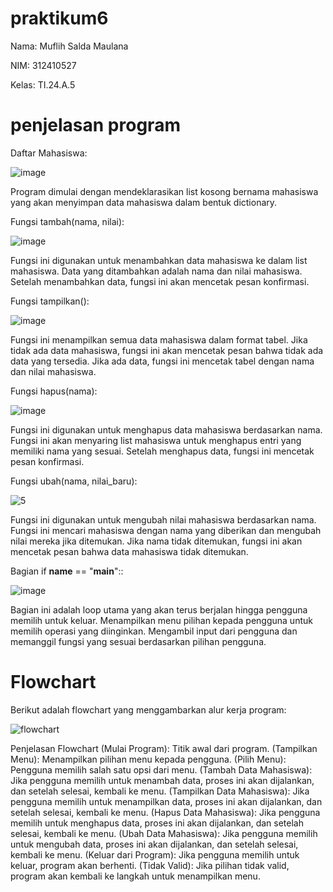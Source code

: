 # praktikum6
Nama: Muflih Salda Maulana

NIM: 312410527

Kelas: TI.24.A.5

# penjelasan program
Daftar Mahasiswa:

![image](https://github.com/user-attachments/assets/71125f6a-aa79-4d0b-b7e4-8fdfaa4bafd9)


Program dimulai dengan mendeklarasikan list kosong bernama mahasiswa yang akan menyimpan data mahasiswa dalam bentuk dictionary.

Fungsi tambah(nama, nilai):

![image](https://github.com/user-attachments/assets/0092a8a9-7a65-45ed-ae85-a490dce17f39)


Fungsi ini digunakan untuk menambahkan data mahasiswa ke dalam list mahasiswa. Data yang ditambahkan adalah nama dan nilai mahasiswa.
Setelah menambahkan data, fungsi ini akan mencetak pesan konfirmasi.

Fungsi tampilkan():

![image](https://github.com/user-attachments/assets/9af5c215-bdff-470f-8c03-f41fc27bb2c9)


Fungsi ini menampilkan semua data mahasiswa dalam format tabel.
Jika tidak ada data mahasiswa, fungsi ini akan mencetak pesan bahwa tidak ada data yang tersedia.
Jika ada data, fungsi ini mencetak tabel dengan nama dan nilai mahasiswa.

Fungsi hapus(nama):

![image](https://github.com/user-attachments/assets/a80d5ec1-0380-4c23-bf1b-e5e4660117f2)


Fungsi ini digunakan untuk menghapus data mahasiswa berdasarkan nama.
Fungsi ini akan menyaring list mahasiswa untuk menghapus entri yang memiliki nama yang sesuai.
Setelah menghapus data, fungsi ini mencetak pesan konfirmasi.

Fungsi ubah(nama, nilai_baru):

![5](https://github.com/user-attachments/assets/dc7ec219-31ea-43ea-b783-5cf33b1dd67b)


Fungsi ini digunakan untuk mengubah nilai mahasiswa berdasarkan nama.
Fungsi ini mencari mahasiswa dengan nama yang diberikan dan mengubah nilai mereka jika ditemukan.
Jika nama tidak ditemukan, fungsi ini akan mencetak pesan bahwa data mahasiswa tidak ditemukan.

Bagian if __name__ == "__main__"::

![image](https://github.com/user-attachments/assets/f78f3356-3732-4a31-a70a-d1a56aa14c26)


Bagian ini adalah loop utama yang akan terus berjalan hingga pengguna memilih untuk keluar.
Menampilkan menu pilihan kepada pengguna untuk memilih operasi yang diinginkan.
Mengambil input dari pengguna dan memanggil fungsi yang sesuai berdasarkan pilihan pengguna.

# Flowchart
Berikut adalah flowchart yang menggambarkan alur kerja program:

![flowchart](https://github.com/user-attachments/assets/ffc76155-54e7-4ef7-8c77-f828f38282f4)

Penjelasan Flowchart
(Mulai Program): Titik awal dari program.
(Tampilkan Menu): Menampilkan pilihan menu kepada pengguna.
(Pilih Menu): Pengguna memilih salah satu opsi dari menu.
(Tambah Data Mahasiswa): Jika pengguna memilih untuk menambah data, proses ini akan dijalankan, dan setelah selesai, kembali ke menu.
(Tampilkan Data Mahasiswa): Jika pengguna memilih untuk menampilkan data, proses ini akan dijalankan, dan setelah selesai, kembali ke menu.
(Hapus Data Mahasiswa): Jika pengguna memilih untuk menghapus data, proses ini akan dijalankan, dan setelah selesai, kembali ke menu.
(Ubah Data Mahasiswa): Jika pengguna memilih untuk mengubah data, proses ini akan dijalankan, dan setelah selesai, kembali ke menu.
(Keluar dari Program): Jika pengguna memilih untuk keluar, program akan berhenti.
(Tidak Valid): Jika pilihan tidak valid, program akan kembali ke langkah untuk menampilkan menu.
